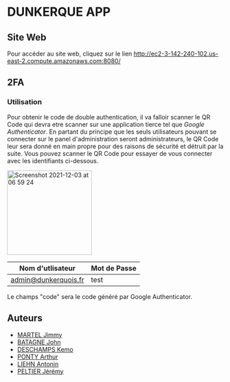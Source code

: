 # DUNKERQUE APP

## Site Web

Pour accéder au site web, cliquez sur le lien <http://ec2-3-142-240-102.us-east-2.compute.amazonaws.com:8080/>
## 2FA
### Utilisation

Pour obtenir le code de double authentication, il va falloir scanner le QR Code qui devra etre scanner sur une application tierce tel que _Google Authenticator_.
En partant du principe que les seuls utilisateurs pouvant se connecter sur le panel d'administration seront administrateurs, le QR Code leur sera donné en main propre pour des raisons de sécurité et détruit par la suite.
Vous pouvez scanner le QR Code pour essayer de vous connecter avec les identifiants ci-dessous.

<img width="197" alt="Screenshot 2021-12-03 at 06 59 24" src="https://user-images.githubusercontent.com/70701975/144553907-fc6cae71-f895-4815-bad0-a7569f842024.png">

| Nom d'utlisateur | Mot de Passe |
|----------|----------|
| admin@dunkerquois.fr | test |

Le champs "code" sera le code généré par Google Authenticator.

## Auteurs

- [MARTEL Jimmy]
- [BATAGNE John]
- [DESCHAMPS Kemo]
- [PONTY Arthur]
- [LIEHN Antonin]
- [PELTIER Jérémy]

[MARTEL Jimmy]: <https://www.linkedin.com/in/jimmy-martel/>
[BATAGNE John]: <https://www.linkedin.com/in/john-batagne/>
[DESCHAMPS Kemo]: <https://www.linkedin.com/in/kemo-deschamps/>
[PONTY Arthur]: <https://www.linkedin.com/in/arthur-ponty/>
[LIEHN Antonin]: <https://www.linkedin.com/in/antonin-liehn-486a56197/>
[PELTIER Jérémy]: <https://www.linkedin.com/in/jeremy-peltier/>





